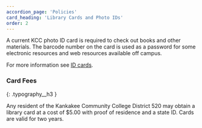 ```yaml
---
accordion_page: 'Policies'
card_heading: 'Library Cards and Photo IDs'
order: 2
---
```


A current KCC photo ID card is required to check out books and other materials. The barcode number on the card is used as a password for some electronic resources and web resources available off campus.

For more information see [ID cards](https://www.kcc.edu/about/police-and-safety/#id-cards).

### Card Fees
{: .typography__h3 }

Any resident of the Kankakee Community College District 520 may obtain a library card at a cost of $5.00 with proof of residence and a state ID. Cards are valid for two years.
